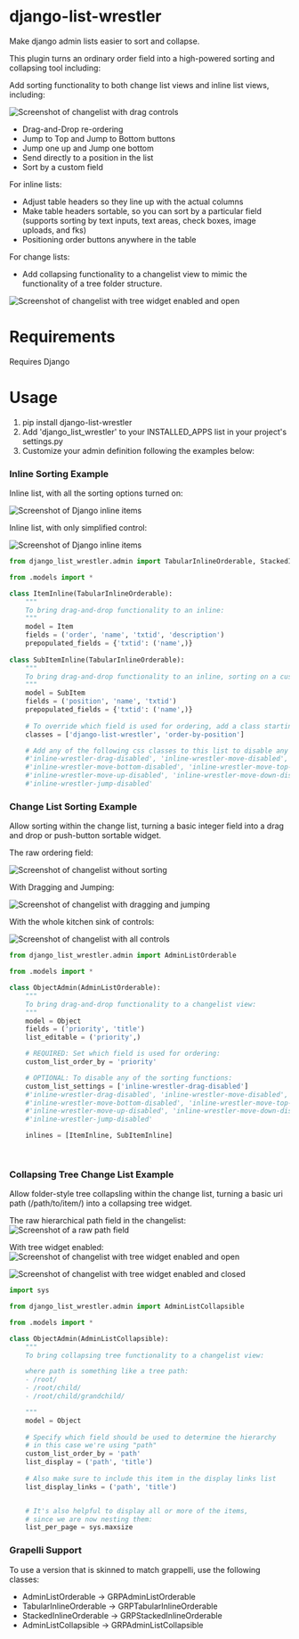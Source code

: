 django-list-wrestler
=======================

Make django admin lists easier to sort and collapse.

This plugin turns an ordinary order field into a high-powered sorting and collapsing tool including:

Add sorting functionality to both change list views and inline list views, including:

![Screenshot of changelist with drag controls](/../master/docs/screenshots/changelist_drag.png?raw=true "Screenshot of changelist with drag controls")

* Drag-and-Drop re-ordering
* Jump to Top and Jump to Bottom buttons
* Jump one up and Jump one bottom
* Send directly to a position in the list
* Sort by a custom field

For inline lists:
* Adjust table headers so they line up with the actual columns
* Make table headers sortable, so you can sort by a particular field (supports sorting by text inputs, text areas, check boxes, image uploads, and fks)
* Positioning order buttons anywhere in the table

For change lists:
* Add collapsing functionality to a changelist view to mimic the functionality of a tree folder structure.

![Screenshot of changelist with tree widget enabled and open](/../master/docs/screenshots/path_collapse_open.png?raw=true "Screenshot of changelist with tree widget enabled and open")


Requirements
=====
Requires Django

Usage
=====
1. pip install django-list-wrestler
2. Add 'django_list_wrestler' to your INSTALLED_APPS list in your project's settings.py
3. Customize your admin definition following the examples below:

### Inline Sorting Example

Inline list, with all the sorting options turned on:

![Screenshot of Django inline items](/../master/docs/screenshots/screenshot.png?raw=true "Screenshot of Tabular Inline Items")

Inline list, with only simplified control:

![Screenshot of Django inline items](/../master/docs/screenshots/simplified.png?raw=true "Screenshot of simplified Inline Items")

```python
from django_list_wrestler.admin import TabularInlineOrderable, StackedInlineOrderable

from .models import *

class ItemInline(TabularInlineOrderable):
	"""
	To bring drag-and-drop functionality to an inline:
	"""
	model = Item
	fields = ('order', 'name', 'txtid', 'description')
	prepopulated_fields = {'txtid': ('name',)}
	
class SubItemInline(TabularInlineOrderable):
	"""
	To bring drag-and-drop functionality to an inline, sorting on a custom field:
	"""
	model = SubItem
	fields = ('position', 'name', 'txtid')
	prepopulated_fields = {'txtid': ('name',)}
	
	# To override which field is used for ordering, add a class starting with order-by-[fieldname]. Make sure to also include 'django-list-wrestler' in the list:
	classes = ['django-list-wrestler', 'order-by-position']

	# Add any of the following css classes to this list to disable any of the buttons:
	#'inline-wrestler-drag-disabled', 'inline-wrestler-move-disabled', 
	#'inline-wrestler-move-bottom-disabled', 'inline-wrestler-move-top-disabled', 
	#'inline-wrestler-move-up-disabled', 'inline-wrestler-move-down-disabled',
	#'inline-wrestler-jump-disabled'

```


### Change List Sorting Example

Allow sorting within the change list, turning a basic integer field into a drag and drop or push-button sortable widget.

The raw ordering field:

![Screenshot of changelist without sorting](/../master/docs/screenshots/changelist_raw.png?raw=true "Screenshot of changelist without sorting")

With Dragging and Jumping:

![Screenshot of changelist with dragging and jumping](/../master/docs/screenshots/changelist_drag.png?raw=true "Screenshot of changelist with dragging and jumping")

With the whole kitchen sink of controls:

![Screenshot of changelist with all controls](/../master/docs/screenshots/changelist_full.png?raw=true "Screenshot of changelist with all controls")


```python
from django_list_wrestler.admin import AdminListOrderable

from .models import *

class ObjectAdmin(AdminListOrderable):
	"""
	To bring drag-and-drop functionality to a changelist view:
	"""
	model = Object
	fields = ('priority', 'title')
	list_editable = ('priority',)

	# REQUIRED: Set which field is used for ordering:
	custom_list_order_by = 'priority'

	# OPTIONAL: To disable any of the sorting functions:
    custom_list_settings = ['inline-wrestler-drag-disabled']
    #'inline-wrestler-drag-disabled', 'inline-wrestler-move-disabled', 
	#'inline-wrestler-move-bottom-disabled', 'inline-wrestler-move-top-disabled', 
	#'inline-wrestler-move-up-disabled', 'inline-wrestler-move-down-disabled',
	#'inline-wrestler-jump-disabled'

	inlines = [ItemInline, SubItemInline]

	
```



### Collapsing Tree Change List Example

Allow folder-style tree collapsling within the change list, turning a basic uri path (/path/to/item/) into a collapsing tree widget.

The raw hierarchical path field in the changelist:
![Screenshot of a raw path field](/../master/docs/screenshots/path_raw.png?raw=true "Screenshot of a raw path field")

With tree widget enabled:
![Screenshot of changelist with tree widget enabled and open](/../master/docs/screenshots/path_collapse_open.png?raw=true "Screenshot of changelist with tree widget enabled and open")

![Screenshot of changelist with tree widget enabled and closed](/../master/docs/screenshots/path_collapse_closed.png?raw=true "Screenshot of changelist with tree widget enabled and closed")

```python
import sys

from django_list_wrestler.admin import AdminListCollapsible

from .models import *

class ObjectAdmin(AdminListCollapsible):
	"""
	To bring collapsing tree functionality to a changelist view:

	where path is something like a tree path:
	- /root/
	- /root/child/
	- /root/child/grandchild/

	"""
	model = Object
	
	# Specify which field should be used to determine the hierarchy
	# in this case we're using "path"
	custom_list_order_by = 'path'
	list_display = ('path', 'title')
	
	# Also make sure to include this item in the display links list
	list_display_links = ('path', 'title')


	# It's also helpful to display all or more of the items, 
	# since we are now nesting them:
	list_per_page = sys.maxsize
```


### Grapelli Support

To use a version that is skinned to match grappelli, use the following classes:

* AdminListOrderable -> GRPAdminListOrderable
* TabularInlineOrderable -> GRPTabularInlineOrderable
* StackedInlineOrderable -> GRPStackedInlineOrderable
* AdminListCollapsible -> GRPAdminListCollapsible